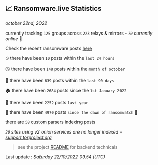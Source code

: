 
## 📈 Ransomware.live Statistics
_october 22nd, 2022_

currently tracking `125` groups across `223` relays & mirrors - _`70` currently online_ 📡

Check the recent ransomware posts [here](https://www.ransomware.live/#/recentposts)


⏲ there have been `10` posts within the `last 24 hours`

🕓 there have been `148` posts within the `month of october`

📅 there have been `639` posts within the `last 90 days`

🏚 there have been `2684` posts since the `1st January 2022`

🚀 there have been `2252` posts `last year`

🦕 there have been `4970` posts `since the dawn of ransomwatch` 🐣

there are `58` custom parsers indexing posts

_`20` sites using v2 onion services are no longer indexed - [support.torproject.org](https://support.torproject.org/onionservices/v2-deprecation/)_

> see the project [README](https://github.com/jmousqueton/ransomwatch#readme) for backend technicals



Last update : _Saturday 22/10/2022 09.54 (UTC)_

